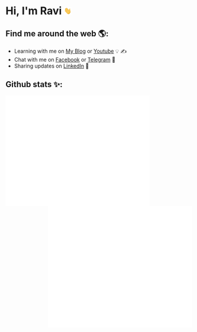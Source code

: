# Hi, I'm Ravi <img src="https://raw.githubusercontent.com/rdp77/rdp77/master/wave.gif" width="20px" height="20px">

## Find me around the web 🌎:
- Learning with me on <a href="https://www.backupotak.com/" target="_blank">My Blog</a> or <a href="https://www.youtube.com/channel/UCgy1w-3_8D1VMfarucu2lrA" target="_blank">Youtube</a> 💡 ✍
- Chat with me on <a href="https://web.facebook.com/ravidwiputra77/" target="_blank"> Facebook</a> or <a href="https://t.me/rdp77" target="_blank">Telegram</a> 💬
- Sharing updates on <a href="https://www.linkedin.com/in/rdp77/" target="_blank">LinkedIn</a> 💼

<!---## Donate to me 💖:
[![paypal.me/RaviDwiPutra77](https://ionicabizau.github.io/badges/paypal.svg)](https://www.paypal.me/RaviDwiPutra77)
![Keybase BTC](https://img.shields.io/keybase/btc/rdp77)-->

## Github stats ✨:
[<img align="left" width="390" src="https://raw.githubusercontent.com/rdp77/rdp77/master/github-metrics.svg">](#)
[<img align="right" width="390" src="https://raw.githubusercontent.com/rdp77/rdp77/master/metrics.plugin.languages.details.svg">](#)
[<img align="right" width="390" src="https://raw.githubusercontent.com/rdp77/rdp77/master/metrics.plugin.followup.indepth.svg">](#)
